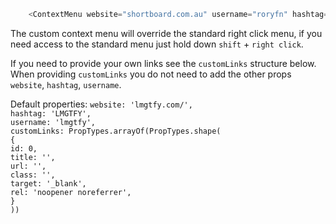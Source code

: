 ```js
    <ContextMenu website="shortboard.com.au" username="roryfn" hashtag="bronz3beard" />
```

The custom context menu will override the standard right click menu, if you need access to the standard menu just hold down `shift` + `right click`.

If you need to provide your own links see the `customLinks` structure below. When providing `customLinks` you do not need to add the other props `website`, `hashtag`, `username`.

Default properties:
  `website: 'lmgtfy.com/',`  
  `hashtag: 'LMGTFY',`  
  `username: 'lmgtfy',`  
  `customLinks: PropTypes.arrayOf(PropTypes.shape(`  
    `{`  
      `id: 0,`  
      `title: '',`  
      `url: '',`  
      `class: '',`  
      `target: '_blank',`  
      `rel: 'noopener noreferrer',`  
    `}`  
  `))`  
  